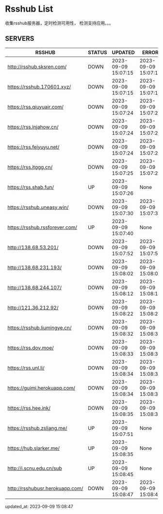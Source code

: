 # Rsshub List

收集rsshub服务器，定时检测可用性， 检测支持应用。。。


## SERVERS

|  RSSHUB   | STATUS  | UPDATED  | ERROR  | TWITTER |  
|  ----  | ----  | ----  | ----  | ---- |  
| http://rsshub.sksren.com/ | DOWN | 2023-09-09 15:07:15 | 2023-09-09 15:07:15 |  
| https://rsshub.170601.xyz/ | DOWN | 2023-09-09 15:07:15 | 2023-09-09 15:07:15 |  
| https://rss.qiuyuair.com/ | DOWN | 2023-09-09 15:07:24 | 2023-09-09 15:07:24 |  
| https://rss.injahow.cn/ | DOWN | 2023-09-09 15:07:24 | 2023-09-09 15:07:24 |  
| https://rss.feiyuyu.net/ | DOWN | 2023-09-09 15:07:24 | 2023-09-09 15:07:24 |  
| https://rss.itggg.cn/ | DOWN | 2023-09-09 15:07:25 | 2023-09-09 15:07:25 |  
| https://rss.shab.fun/ | UP | 2023-09-09 15:07:26 | None ||  
| https://rsshub.uneasy.win/ | DOWN | 2023-09-09 15:07:30 | 2023-09-09 15:07:30 |  
| https://rsshub.rssforever.com/ | UP | 2023-09-09 15:07:40 | None ||  
| http://138.68.53.201/ | DOWN | 2023-09-09 15:07:52 | 2023-09-09 15:07:52 |  
| http://138.68.231.193/ | DOWN | 2023-09-09 15:08:02 | 2023-09-09 15:08:02 |  
| http://138.68.244.107/ | DOWN | 2023-09-09 15:08:12 | 2023-09-09 15:08:12 |  
| http://121.36.212.92/ | DOWN | 2023-09-09 15:08:22 | 2023-09-09 15:08:22 |  
| https://rsshub.liumingye.cn/ | DOWN | 2023-09-09 15:08:32 | 2023-09-09 15:08:32 |  
| https://rss.dov.moe/ | DOWN | 2023-09-09 15:08:33 | 2023-09-09 15:08:33 |  
| https://rss.unl.li/ | DOWN | 2023-09-09 15:08:34 | 2023-09-09 15:08:34 |  
| https://guimi.herokuapp.com/ | DOWN | 2023-09-09 15:08:34 | 2023-09-09 15:08:34 |  
| https://rss.hee.ink/ | DOWN | 2023-09-09 15:08:35 | 2023-09-09 15:08:35 |  
| https://rsshub.zsliang.me/ | UP | 2023-09-09 15:07:51 | None |OK|  
| https://hub.slarker.me/ | UP | 2023-09-09 15:08:35 | None ||  
| http://i.scnu.edu.cn/sub | UP | 2023-09-09 15:08:45 | None ||  
| http://rsshubusr.herokuapp.com/ | DOWN | 2023-09-09 15:08:47 | 2023-09-09 15:08:47 |  
  

updated_at: 2023-09-09 15:08:47  
